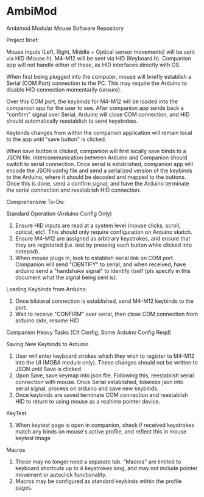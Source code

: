 # AmbiMod
Ambimod Modular Mouse Software Repository

Project Brief:

Mouse inputs (Left, Right, Middle + Optical sensor movements) will be sent via HID (Mouse.h).
M4-M12 will be sent via HID (Keyboard.h). Companion app will not handle either of these, as HID interfaces directly with OS. 

When first being plugged into the computer, mouse will briefly establish a Serial (COM Port) connection to the PC. This may require the Arduino to disable HID connection momentarily (unsure). 

Over this COM port, the keybinds for M4-M12 will be loaded into the companion app for the user to see. After companion app sends back a "confirm" signal over Serial, Arduino will close COM connection, and HID should automatically reestablish to send keystrokes. 

Keybinds changes from within the companion application will remain local to the app until "save button" is clicked. 

When save button is clicked, companion will first locally save binds to a JSON file. Intercommunication between Arduino and Companion should switch to serial connection. Once serial is established, companion app will encode the JSON config file and send a serialized version of the keybinds to the Arduino, where it should be decoded and mapped to the buttons. Once this is done, send a confirm signal, and have the Arduino terminate the serial connection and reestablish HID connection. 

Comprehensive To-Do:

Standard Operation (Arduino Config Only)
1. Ensure HID inputs are read at a system level (mouse clicks, scroll, optical, etc). This should only require configuration on Arduino sketch.
2. Ensure M4-M12 are assigned as arbitrary keystrokes, and ensure that they are registered (i.e. test by pressing each button while clicked into notepad).
3. When mouse plugs in, look to establish serial link on COM port. Companion will send "IDENTIFY" to serial, and when received, have arduino send a "handshake signal" to identify itself (pls specify in this document what the signal being sent is).

Loading Keybinds from Arduino
1. Once bilateral connection is established, send M4-M12 keybinds to the port.
2. Wait to receive "CONFIRM" over serial, then close COM connection from arduino side, resume HID

Companion Heavy Tasks (C# Config, Some Arduino Config Reqd)

Saving New Keybinds to Arduino
1. User will enter keyboard strokes which they wish to register to M4-M12 into the UI (MOBA module only). These changes should not be written to JSON until Save is clicked
2. Upon Save, save keymap into json file. Following this, reestablish serial connection with mouse. Once Serial established, tokenize json into serial signal, process on arduino and save new keybinds.
3. Once keybinds are saved terminate COM connection and reestablish HID to return to using mouse as a realtime pointer device.

KeyTest
1. When keytest page is open in companion, check if received keystrokes match any binds on mouse's active profile, and reflect this in mouse keytest image

Macros
1. These may no longer need a separate tab. "Macros" are limited to keyboard shortcuts up to 4 keystrokes long, and may not include pointer movement or autoclick functionality.
2. Macros may be configured as standard keybinds within the profile pages. 

   
